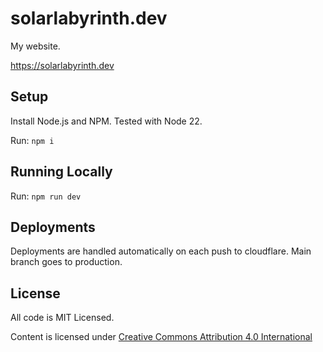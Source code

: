 # solarlabyrinth.dev

My website.

https://solarlabyrinth.dev

## Setup

Install Node.js and NPM. Tested with Node 22.

Run: `npm i`

## Running Locally

Run: `npm run dev`

## Deployments

Deployments are handled automatically on each push to cloudflare. Main branch goes to production.

## License

All code is MIT Licensed.

Content is licensed under [Creative Commons Attribution 4.0 International](https://creativecommons.org/licenses/by/4.0/)
